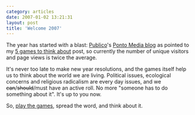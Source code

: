 ```yaml
---
category: articles
date: 2007-01-02 13:21:31
layout: post
title: 'Welcome 2007'
---
```


<p>The year has started with a blast: <a href="http://publico.clix.pt/">Publico</a>'s <a href="http://www.ciberjornalismo.com/pontomedia/">Ponto Media blog</a> as pointed to my <a href="//joaobordalo.com/articles/2006/12/28/5-games-to-think-about">5 games to think about</a> post, so currently the number of unique visitors and page views is twice the average.</p>

<p>It's never too late to make new year resolutions, and the games itself help us to think about the world we are living. Political issues, ecological concerns and religious radicalism are every day issues, and we <strike>can</strike>/<strike>should</strike>/must have an active roll. No more "someone has to do something about it". It's up to you now.</p>

<p>So, <a href="//joaobordalo.com/articles/2006/12/28/5-games-to-think-about">play the games</a>, spread the word, and think about it.</p>
